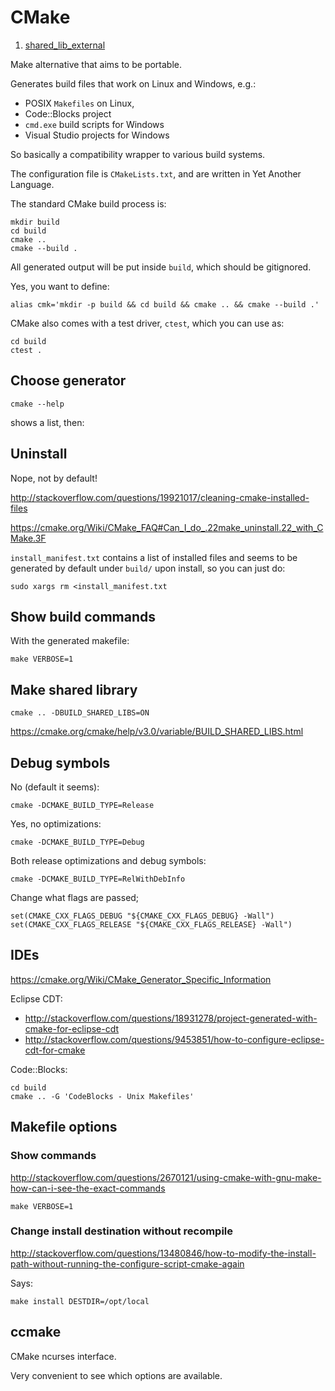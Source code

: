 # CMake

1. [shared_lib_external](shared_lib_external/)

Make alternative that aims to be portable.

Generates build files that work on Linux and Windows, e.g.:

- POSIX `Makefiles` on Linux,
- Code::Blocks project
- `cmd.exe` build scripts for Windows
- Visual Studio projects for Windows

So basically a compatibility wrapper to various build systems.

The configuration file is `CMakeLists.txt`, and are written in Yet Another Language.

The standard CMake build process is:

    mkdir build
    cd build
    cmake ..
    cmake --build .

All generated output will be put inside `build`, which should be gitignored.

Yes, you want to define:

    alias cmk='mkdir -p build && cd build && cmake .. && cmake --build .'

CMake also comes with a test driver, `ctest`, which you can use as:

    cd build
    ctest .

## Choose generator

    cmake --help

shows a list, then:

## Uninstall

Nope, not by default!

<http://stackoverflow.com/questions/19921017/cleaning-cmake-installed-files>

<https://cmake.org/Wiki/CMake_FAQ#Can_I_do_.22make_uninstall.22_with_CMake.3F>

`install_manifest.txt` contains a list of installed files and seems to be generated by default under `build/` upon install, so you can just do:

    sudo xargs rm <install_manifest.txt

## Show build commands

With the generated makefile:

    make VERBOSE=1

## Make shared library

    cmake .. -DBUILD_SHARED_LIBS=ON

<https://cmake.org/cmake/help/v3.0/variable/BUILD_SHARED_LIBS.html>

## Debug symbols

No (default it seems):

    cmake -DCMAKE_BUILD_TYPE=Release

Yes, no optimizations:

    cmake -DCMAKE_BUILD_TYPE=Debug

Both release optimizations and debug symbols:

    cmake -DCMAKE_BUILD_TYPE=RelWithDebInfo

Change what flags are passed;

    set(CMAKE_CXX_FLAGS_DEBUG "${CMAKE_CXX_FLAGS_DEBUG} -Wall")
    set(CMAKE_CXX_FLAGS_RELEASE "${CMAKE_CXX_FLAGS_RELEASE} -Wall")

## IDEs

<https://cmake.org/Wiki/CMake_Generator_Specific_Information>

Eclipse CDT:

- <http://stackoverflow.com/questions/18931278/project-generated-with-cmake-for-eclipse-cdt>
- <http://stackoverflow.com/questions/9453851/how-to-configure-eclipse-cdt-for-cmake>

Code::Blocks:

    cd build
    cmake .. -G 'CodeBlocks - Unix Makefiles'

## Makefile options

### Show commands

<http://stackoverflow.com/questions/2670121/using-cmake-with-gnu-make-how-can-i-see-the-exact-commands>

    make VERBOSE=1

### Change install destination without recompile

<http://stackoverflow.com/questions/13480846/how-to-modify-the-install-path-without-running-the-configure-script-cmake-again>

Says:

    make install DESTDIR=/opt/local

## ccmake

CMake ncurses interface.

Very convenient to see which options are available.
